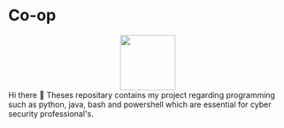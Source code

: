 # Co-op
<div id="header" align="center">
  <img src="https://media2.giphy.com/media/1.Y2lkPTc5MGI3NjExN3RwbDV4bzZ3ZDF1dGhiNHd2ZmtwMjNhcXY2eTRiaDNxZDJheXBjaCZlcD12MV9pbnRlcm5hbF9naWZfYnlfaWQmY3Q9cw/3kPDmoWdBpQPNhCnUG/giphy.gif" width="100"/>
</div>
Hi there 👋
Theses repositary contains my project regarding programming such as python, java, bash and powershell which are essential for cyber security professional's.
